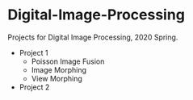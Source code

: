 # Digital-Image-Processing
Projects for Digital Image Processing, 2020 Spring.

- Project 1
	- Poisson Image Fusion
	- Image Morphing
	- View Morphing
- Project 2

